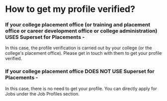 # How to get my profile verified?

### **If your college placement office \(or training and placement office or career development office or college administration\) USES Superset for Placements -** 

In this case, the profile verification is carried out by your college \(or the college's placement office\). Please get in touch with them to get your profile verified.

### **If your college placement office DOES NOT USE Superset for Placements -** 

In this case, there is no need to get your profile. You can directly apply for Jobs under the Job Profiles section.

